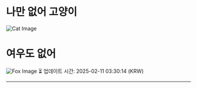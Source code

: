
# 나만 없어 고양이

![Cat Image](https://cdn2.thecatapi.com/images/8u0.jpg)

# 여우도 없어
![Fox Image](https://randomfox.ca/images/95.jpg)
⏳ 업데이트 시간: 2025-02-11 03:30:14 (KRW)

---
